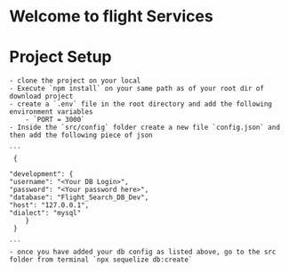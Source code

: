 # Welcome to flight Services

# Project Setup

    - clone the project on your local
    - Execute `npm install` on your same path as of your root dir of download project
    - create a `.env` file in the root directory and add the following environment variables
        - `PORT = 3000`
    - Inside the `src/config` folder create a new file `config.json` and then add the following piece of json

    ```
     {

    "development": {
    "username": "<Your DB Login>",
    "password": "<Your password here>",
    "database": "Flight_Search_DB_Dev",
    "host": "127.0.0.1",
    "dialect": "mysql"
        }
     }

    ```
    - once you have added your db config as listed above, go to the src folder from terminal `npx sequelize db:create`
